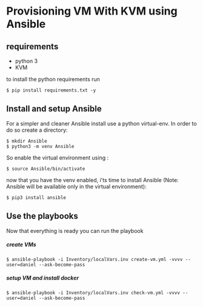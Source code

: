 # Provisioning VM With KVM using Ansible
  
## requirements

- python 3
- KVM

to install the python requirements run
```
$ pip install requirements.txt -y
```
## Install and setup Ansible

For a simpler and cleaner Ansible install use a python virtual-env. In order to do so create a directory: 

```
$ mkdir Ansible
$ python3 -m venv Ansible
```

So enable the virtual environment using :
```
$ source Ansible/bin/activate
```
now that you have the venv enabled, i'ts time to install Ansible (Note: Ansible will be available only in the virtual environment): 
```
$ pip3 install ansible
```

## Use the playbooks 

Now that everything is ready you can run the playbook  

##### create VMs  
```
$ ansible-playbook -i Inventory/localVars.inv create-vm.yml -vvvv --user=daniel --ask-become-pass
``` 
##### setup VM and install docker
```
$ ansible-playbook -i Inventory/localVars.inv check-vm.yml -vvvv --user=daniel --ask-become-pass
```

